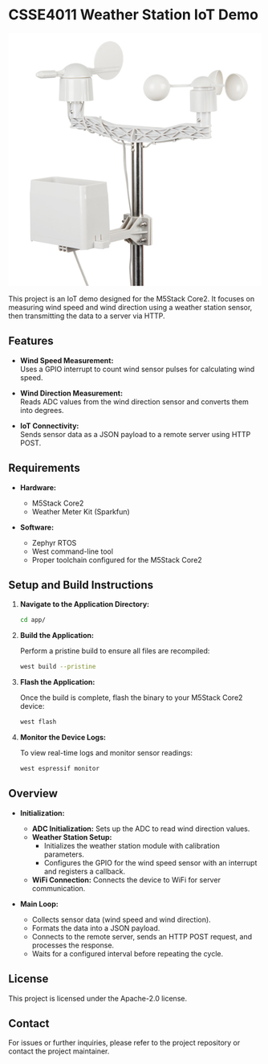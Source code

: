 # CSSE4011 Weather Station IoT Demo
![Weather Station](misc/weather_meter.jpg)

This project is an IoT demo designed for the M5Stack Core2. It focuses on measuring wind speed and wind direction using a weather station sensor, then transmitting the data to a server via HTTP.

## Features

- **Wind Speed Measurement:**  
  Uses a GPIO interrupt to count wind sensor pulses for calculating wind speed.
  
- **Wind Direction Measurement:**  
  Reads ADC values from the wind direction sensor and converts them into degrees.

- **IoT Connectivity:**  
  Sends sensor data as a JSON payload to a remote server using HTTP POST.

## Requirements

- **Hardware:**  
  - M5Stack Core2  
  - Weather Meter Kit (Sparkfun)

- **Software:**  
  - Zephyr RTOS  
  - West command-line tool
  - Proper toolchain configured for the M5Stack Core2

## Setup and Build Instructions

1. **Navigate to the Application Directory:**

   ```sh
   cd app/
   ```

2. **Build the Application:**

   Perform a pristine build to ensure all files are recompiled:

   ```sh
   west build --pristine
   ```

3. **Flash the Application:**

   Once the build is complete, flash the binary to your M5Stack Core2 device:

   ```sh
   west flash
   ```

4. **Monitor the Device Logs:**

   To view real-time logs and monitor sensor readings:

   ```sh
   west espressif monitor
   ```

## Overview

- **Initialization:**  
  - **ADC Initialization:** Sets up the ADC to read wind direction values.  
  - **Weather Station Setup:**  
    - Initializes the weather station module with calibration parameters.  
    - Configures the GPIO for the wind speed sensor with an interrupt and registers a callback.  
  - **WiFi Connection:** Connects the device to WiFi for server communication.

- **Main Loop:**  
  - Collects sensor data (wind speed and wind direction).  
  - Formats the data into a JSON payload.  
  - Connects to the remote server, sends an HTTP POST request, and processes the response.  
  - Waits for a configured interval before repeating the cycle.

## License

This project is licensed under the Apache-2.0 license.

## Contact

For issues or further inquiries, please refer to the project repository or contact the project maintainer.